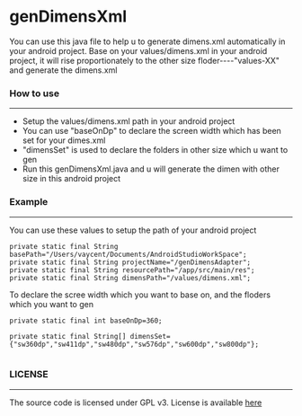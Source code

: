 # genDimensXml

You can use this java file to help u to generate dimens.xml automatically in your android project. Base on your values/dimens.xml in your android project, it will rise proportionately to the other size floder----"values-XX" and generate the dimens.xml

### How to use
------------------------
* Setup the  values/dimens.xml path in your android project
* You can use "baseOnDp" to declare the screen width which has been set for your dimes.xml 
* "dimensSet" is used to declare the folders in other size which u want to gen
* Run this genDimensXml.java and u will generate the dimen with other size in this android project

### Example
----------------
You can use these values to setup the path of your android project

```
private static final String basePath="/Users/vaycent/Documents/AndroidStudioWorkSpace";
private static final String projectName="/genDimensAdapter";
private static final String resourcePath="/app/src/main/res";
private static final String dimensPath="/values/dimens.xml";
```
To declare the scree width which you want to base on, and the floders which you want to gen

```
private static final int baseOnDp=360;

private static final String[] dimensSet={"sw360dp","sw411dp","sw480dp","sw576dp","sw600dp","sw800dp"};
	
```

### LICENSE
-------------------
The source code is licensed under GPL v3. License is available [here](./LICENSE.txt)
